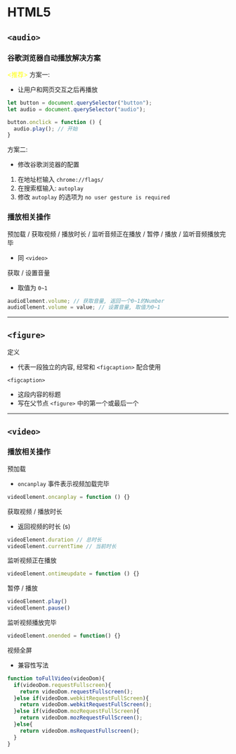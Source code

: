 # HTML5



## `<audio>`




### 谷歌浏览器自动播放解决方案



<span style="color: yellow;"><推荐></span> 方案一:

- 让用户和网页交互之后再播放

```js
let button = document.querySelector("button");
let audio = document.querySelector("audio");

button.onclick = function () {
  audio.play(); // 开始
}
```





方案二:

- 修改谷歌浏览器的配置

1. 在地址栏输入 `chrome://flags/`
2. 在搜索框输入: `autoplay`
3. 修改 `autoplay` 的选项为 `no user gesture is required`



### 播放相关操作

预加载 / 获取视频 / 播放时长 / 监听音频正在播放 / 暂停 / 播放 / 监听音频播放完毕

- 同 `<video>`



获取 / 设置音量

- 取值为 `0~1`

```js
audioElement.volume; // 获取音量, 返回一个0~1的Number
audioElement.volume = value; // 设置音量, 取值为0~1
```

---

## `<figure>`



定义

- 代表一段独立的内容, 经常和 `<figcaption>` 配合使用



`<figcaption>`

- 这段内容的标题
- 写在父节点 `<figure>` 中的第一个或最后一个



---

## `<video>`



### 播放相关操作

预加载

- `oncanplay` 事件表示视频加载完毕

```js
videoElement.oncanplay = function () {}
```



获取视频 / 播放时长

- 返回视频的时长 (s)

```js
videoElement.duration // 总时长
videoElement.currentTime // 当前时长
```



监听视频正在播放

```js
videoElement.ontimeupdate = function () {}
```



暂停 / 播放

```js
videoElement.play()
videoElement.pause()
```



监听视频播放完毕

```js
videoElement.onended = function() {}
```



视频全屏

- 兼容性写法

```js
function toFullVideo(videoDom){
  if(videoDom.requestFullscreen){
    return videoDom.requestFullscreen();
  }else if(videoDom.webkitRequestFullScreen){
    return videoDom.webkitRequestFullScreen();
  }else if(videoDom.mozRequestFullScreen){
    return videoDom.mozRequestFullScreen();
  }else{
    return videoDom.msRequestFullscreen();
  }
}
```

